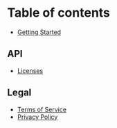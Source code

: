 # Table of contents

* [Getting Started](README.md)

## API

* [Licenses](api/licenses.md)

## Legal

* [Terms of Service](legal/terms.md)
* [Privacy Policy](legal/privacy.md)

